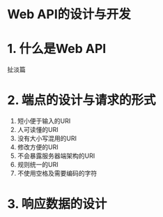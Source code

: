 # Web API的设计与开发

# 1. 什么是Web API

扯淡篇

# 2. 端点的设计与请求的形式

1. 短小便于输入的URI
2. 人可读懂的URI
3. 没有大小写混用的URI
4. 修改方便的URI
5. 不会暴露服务器端架构的URI
6. 规则统一的URI
7. 不使用空格及需要编码的字符

# 3. 响应数据的设计

